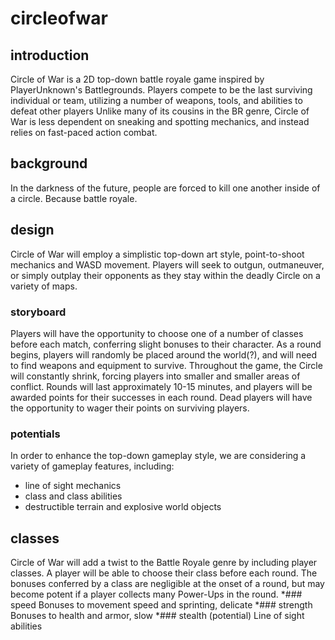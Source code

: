 # circleofwar
## introduction
Circle of War is a 2D top-down battle royale game inspired by PlayerUnknown's Battlegrounds.
Players compete to be the last surviving individual or team, utilizing a number of weapons, tools, and abilities to defeat other players
Unlike many of its cousins in the BR genre, Circle of War is less dependent on sneaking and spotting mechanics, and instead relies on fast-paced action combat.

## background
In the darkness of the future, people are forced to kill one another inside of a circle. Because battle royale.

## design
Circle of War will employ a simplistic top-down art style, point-to-shoot mechanics and WASD movement. Players will seek to outgun, outmaneuver, or simply outplay their opponents as they stay within the deadly Circle on a variety of maps.
### storyboard
Players will have the opportunity to choose one of a number of classes before each match, conferring slight bonuses to their character.
As a round begins, players will randomly be placed around the world(?), and will need to find weapons and equipment to survive.
Throughout the game, the Circle will constantly shrink, forcing players into smaller and smaller areas of conflict.
Rounds will last approximately 10-15 minutes, and players will be awarded points for their successes in each round.
Dead players will have the opportunity to wager their points on surviving players.
### potentials
In order to enhance the top-down gameplay style, we are considering a variety of gameplay features, including:
* line of sight mechanics
* class and class abilities
* destructible terrain and explosive world objects

## classes
Circle of War will add a twist to the Battle Royale genre by including player classes.
A player will be able to choose their class before each round.
The bonuses conferred by a class are negligible at the onset of a round, but may become potent if a player collects many Power-Ups in the round.
*### speed
Bonuses to movement speed and sprinting, delicate
*### strength
Bonuses to health and armor, slow
*### stealth (potential)
Line of sight abilities

